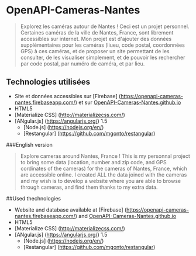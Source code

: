 # OpenAPI-Cameras-Nantes

> Explorez les caméras autour de Nantes !
> Ceci est un projet personnel. Certaines caméras de la ville de Nantes, France, sont librement accessibles sur internet. 
Mon projet est d'ajouter des données supplémentaires pour les caméras (liueu, code postal, coordonnées GPS) à ces caméras, et de proposer 
un site permettant de les consulter, de les visualiser simplement, et de pouvoir les rechercher par code postal, par numéro de caméra,
et par lieu.

## Technologies utilisées
- Site et données accessibles sur [Firebase] (https://openapi-cameras-nantes.firebaseapp.com/) et sur [OpenAPI-Cameras-Nantes.github.io
](OpenAPI-Cameras-Nantes.github.io)
- HTML5
- [Materialize CSS] (http://materializecss.com/)
- [ANgular.js] (https://angularjs.org/) 1.5
  - [Node.js] (https://nodejs.org/en/)
  - [Restangular] (https://github.com/mgonto/restangular)
  
###English version
> Explore cameras around Nantes, France !
> This is my personnal project to bring some data (location, number and zip code, and GPS cordinates of the cameras) for the cameras of 
Nantes, France, which are accessible online. I created ALL the data joined with the cameras and my wish is to develop a website
where you are able to browse through cameras, and find them thanks to my extra data.

##Used thechnologies
- Website and database available at [Firebase] (https://openapi-cameras-nantes.firebaseapp.com/) and [OpenAPI-Cameras-Nantes.github.io
](OpenAPI-Cameras-Nantes.github.io)
- HTML5
- [Materialize CSS] (http://materializecss.com/)
- [ANgular.js] (https://angularjs.org/) 1.5
  - [Node.js] (https://nodejs.org/en/)
  - [Restangular] (https://github.com/mgonto/restangular)

